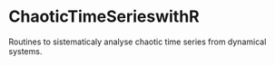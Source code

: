 # ChaoticTimeSerieswithR
Routines to sistematicaly analyse chaotic time series from dynamical systems.
